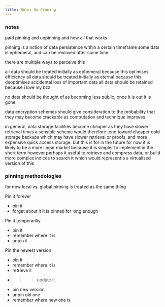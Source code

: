 ```yaml
---
title: Notes On Pinning
---
```


### notes

paid pinning and unpinning and how all that works

pinning is a notion of data persistence within a certain timeframe
some data is ephemeral, and can be removed after some time

there are multiple ways to perceive this

all data should be treated initially as ephemeral because this optimises efficiency
all data should be treated initially as eternal because this deoptimises accidental loss of important data
all data should be retained because i love my bzz

no data should be thought of as becoming less public, once it is out it is gone

data encryption schemes should give consideration to the probability that they may become crackable as computation and technique improves

in general, data storage facilities become cheaper as they have slower retrieval times
a sensible scheme would therefore tend toward cheaper cold storage backups which may have slower retrieval or proofs, and more expensive quick access storage. but this is for in the future
for now it is likely to be a more linear market because it is simpler to implement in the short term
however perhaps it useful to retrieve and compress data, or build more complex indices to search it
which would represent a a virtualised version of this

### pinning methodologies

for now local vs. global pinning is treated as the same thing


Pin it forever
- pin it
- forget about it it is pinned for long enough

Pin it temporariliy
- pin it
- remember where it is
- unpin it

Pin the newest version
- pin it
- remember where it is
- retrieve it
- >> update it
- pin new version
- unpin old one
- remember where new one is